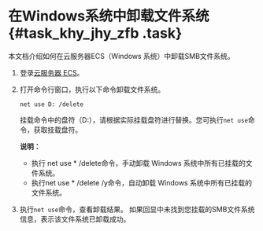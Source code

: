 # 在Windows系统中卸载文件系统 {#task_khy_jhy_zfb .task}

本文档介绍如何在云服务器ECS（Windows 系统）中卸载SMB文件系统。

1.  登录[云服务器 ECS](https://ecs.console.aliyun.com/)。
2.  打开命令行窗口，执行以下命令卸载文件系统。 

    ``` {#codeblock_ult_4vw_cik}
    net use D: /delete
    ```

    挂载命令中的盘符（D:），请根据实际挂载盘符进行替换。您可执行`net use`命令，获取挂载盘符。

    **说明：** 

    -   执行 net use \* /delete命令，手动卸载 Windows 系统中所有已挂载的文件系统。
    -   执行net use \* /delete /y命令，自动卸载 Windows 系统中所有已挂载的文件系统。
3.  执行`net use`命令，查看卸载结果。 如果回显中未找到您挂载的SMB文件系统信息，表示该文件系统已卸载成功。

